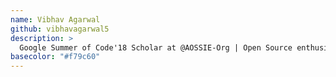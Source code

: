 ```yaml
---
name: Vibhav Agarwal
github: vibhavagarwal5
description: >
  Google Summer of Code'18 Scholar at @AOSSIE-Org | Open Source enthusiast | Core Member at @zense | React Native developer | Hobbyist photographer
basecolor: "#f79c60"
---
```

